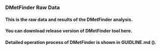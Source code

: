 ### DMetFinder Raw Data

#### This is the raw data and results of the DMetFinder analysis.

#### You can download release version of DMetFinder tool here.

#### Detailed operation process of DMetFinder is shown in GUIDLINE.md ().
